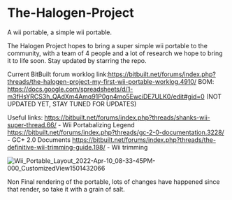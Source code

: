 # The-Halogen-Project
A wii portable, a simple wii portable. 

The Halogen Project hopes to bring a super simple wii portable to the community, with a team of 4 people and a lot of research we hope to bring it to life soon.
Stay updated by starring the repo.

Current BitBuilt forum worklog link:https://bitbuilt.net/forums/index.php?threads/the-halogen-project-my-first-wii-portable-worklog.4910/
BOM: https://docs.google.com/spreadsheets/d/1-m3fHsYRCS3h_QAdXm4Amq91P0gn4mo5EwciDE7ULK0/edit#gid=0 (NOT UPDATED YET, STAY TUNED FOR UPDATES)

Useful links:
https://bitbuilt.net/forums/index.php?threads/shanks-wii-super-thread.66/ - Wii Portabalizing Legend
https://bitbuilt.net/forums/index.php?threads/gc-2-0-documentation.3228/ - GC+ 2.0 Documents
https://bitbuilt.net/forums/index.php?threads/the-definitive-wii-trimming-guide.198/ - Wii trimming


![Wii_Portable_Layout_2022-Apr-10_08-33-45PM-000_CustomizedView1501432066](https://user-images.githubusercontent.com/36356602/163496309-ae1c9e54-593d-4623-ab21-7cc6405c0b30.jpg)

Non Final rendering of the portable, lots of changes have happened since that render, so take it with a grain of salt.

